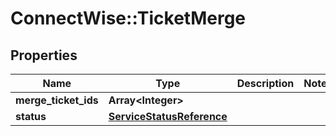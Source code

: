# ConnectWise::TicketMerge

## Properties
Name | Type | Description | Notes
------------ | ------------- | ------------- | -------------
**merge_ticket_ids** | **Array&lt;Integer&gt;** |  | 
**status** | [**ServiceStatusReference**](ServiceStatusReference.md) |  | 


